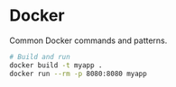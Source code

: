 # Docker

Common Docker commands and patterns.

```bash
# Build and run
docker build -t myapp .
docker run --rm -p 8080:8080 myapp
```
